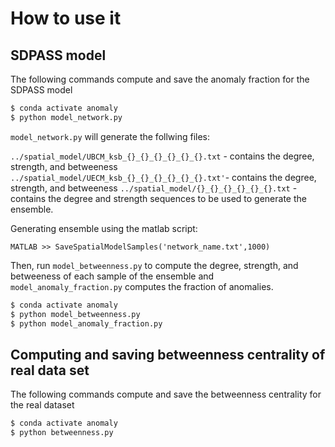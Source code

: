 # How to use it

## SDPASS model

The following commands compute and save the anomaly fraction for the SDPASS model

```bash
$ conda activate anomaly 
$ python model_network.py
````

 `model_network.py` will generate the follwing files:
 
 `../spatial_model/UBCM_ksb_{}_{}_{}_{}_{}_{}.txt` - contains the degree, strength, and betweeness  
 `../spatial_model/UECM_ksb_{}_{}_{}_{}_{}_{}.txt'`- contains the degree, strength, and betweeness 
 `../spatial_model/{}_{}_{}_{}_{}_{}.txt` -  contains the degree and strength sequences to be used to generate the ensemble. 


Generating ensemble using the matlab script:

```
MATLAB >> SaveSpatialModelSamples('network_name.txt',1000) 
```

Then, run  `model_betweenness.py` to compute the degree, strength, and betweeness of each sample of the ensemble and ` model_anomaly_fraction.py` computes the fraction of anomalies. 


```bash
$ conda activate anomaly 
$ python model_betweenness.py
$ python model_anomaly_fraction.py

```

## Computing and saving betweenness centrality of real data set 

The following commands compute and save the betweenness centrality for the real dataset

```bash
$ conda activate anomaly 
$ python betweenness.py
````